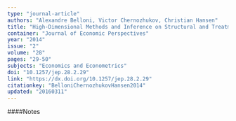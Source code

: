 ```yaml
---
type: "journal-article"
authors: "Alexandre Belloni, Victor Chernozhukov, Christian Hansen"
title: "High-Dimensional Methods and Inference on Structural and Treatment Effects †"
container: "Journal of Economic Perspectives"
year: "2014"
issue: "2"
volume: "28"
pages: "29-50"
subjects: "Economics and Econometrics"
doi: "10.1257/jep.28.2.29"
link: "https://dx.doi.org/10.1257/jep.28.2.29"
citationkey: "BelloniChernozhukovHansen2014"
updated: "20160311"
---
```


####Notes
